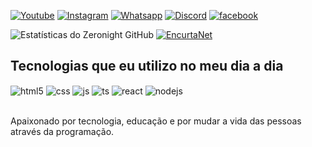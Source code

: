 [![Youtube](https://img.shields.io/badge/YouTube-FF0000?style=for-the-badge&logo=youtube&logoColor=white)](https://www.youtube.com/channel/UCPz0OOA33yvi4BLJy-LKMhw)
[![Instagram](https://img.shields.io/badge/Instagram-E4405F?style=for-the-badge&logo=instagram&logoColor=white)](https://instagram.com/zeronight_slp)
[![Whatsapp](https://img.shields.io/badge/WhatsApp-25D366?style=for-the-badge&logo=whatsapp&logoColor=whit)](https://wa.me/5511941231419)
[![ Discord ](https://img.shields.io/badge/Discord-7289DA?style=for-the-badge&logo=discord&logoColor=white)](https://discord.gg/45BP4kbqfX )
[![facebook](https://img.shields.io/badge/Facebook-1877F2?style=for-the-badge&logo=facebook&logoColor=white)](/[https://www.facebook.com/profile.php?id=100078097912664](https://m.facebook.com/profile.php?id=100012673359851))

![ Estatísticas do Zeronight GitHub ](https://github-readme-stats.vercel.app/api?username=zeronightslp&show_icons=true&theme=radical)
 <a href="https://encurta.net/ref/Zeronight" target="_blank" ><img src="https://snipboard.io/hHtLBP.jpg" alt="EncurtaNet" /></a>
 
## Tecnologias que eu utilizo no meu dia a dia

<div style="display: inline_block">
  <img align="center" alt="html5" src="https://img.shields.io/badge/HTML5-E34F26?style=for-the-badge&logo=html5&logoColor=white" />
  <img align="center" alt="css" src="https://img.shields.io/badge/CSS3-1572B6?style=for-the-badge&logo=css3&logoColor=white" />
  <img align="center" alt="js" src="https://img.shields.io/badge/JavaScript-F7DF1E?style=for-the-badge&logo=javascript&logoColor=black" />
  <img align="center" alt="ts" src="https://img.shields.io/badge/TypeScript-007ACC?style=for-the-badge&logo=typescript&logoColor=white" />
  <img align="center" alt="react" src="https://img.shields.io/badge/React-20232A?style=for-the-badge&logo=react&logoColor=61DAFB" />
  <img align="center" alt="nodejs" src="https://img.shields.io/badge/Node.js-43853D?style=for-the-badge&logo=node.js&logoColor=white" />
</div><br/>

Apaixonado por tecnologia, educação e por mudar a vida das pessoas através da programação.

